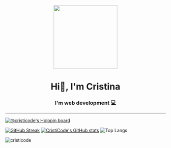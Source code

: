 
<div id="header" align="center"> 
  <img src="https://media.giphy.com/media/3oKIPnAiaMCws8nOsE/giphy.gif" width="200">
  <h1>Hi👋, I'm Cristina</h1>
  <h3>I'm web development 💻</h3>
</div>

---


[![@cristicode's Holopin board](https://holopin.io/api/user/board?user=cristicode)](https://holopin.io/@cristicode)

[![GitHub Streak](http://github-readme-streak-stats.herokuapp.com?user=CristiCode&theme=tokyonight&hide_border=true&date_format=j%20M%5B%20Y%5D&card_width=400)](https://git.io/streak-stats)
[![CristiCode's GitHub stats](https://github-readme-stats.vercel.app/api?username=cristicode&theme=tokyonight&hide_border=true&card_width=300)](https://github.com/anuraghazra/github-readme-stats) ![Top Langs](https://github-readme-stats.vercel.app/api/top-langs/?username=cristicode&langs_count=8&layout=compact&theme=tokyonight&hide_border=true&card_width=300)

<p align="left"> <img src="https://komarev.com/ghpvc/?username=cristicode&label=Profile%20views&color=0e75b6&style=flat" alt="cristicode" /> </p>

<!--
**CristiCode/CristiCode** is a ✨ _special_ ✨ repository because its `README.md` (this file) appears on your GitHub profile.

Here are some ideas to get you started:

## About me 📝:

🌱 I’m currently learning PHP and JS

---
- 🔭 I’m currently working on ...
-  I’m currently learning...
- 👯 I’m looking to collaborate on ...
- 🤔 I’m looking for help with ...
- 💬 Ask me about ...
- 📫 How to reach me: ...
- 😄 Pronouns: ...
- ⚡ Fun fact: ...
-->
